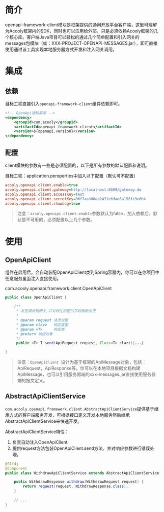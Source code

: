 <!-- title: OpenApiClient工具 -->
<!-- type: openapi -->
<!-- author: qiubo,zhangpu -->
<!-- date: 2019-01-06 -->

# 简介
openapi-framework-client模块是框架提供的通用开放平台客户端，这里可理解为Acooly框架内的SDK，同时也可以应用给外部，只是必须依赖Acooly框架的几个核心库。客户端Java项目可以轻松的通过几个简单配置和引入网关的messages包模块（如：XXX-PROJECT-OPENAPI-MESSAGES.jar），即可直接使用通过该工具实现本地服务器方式开发和注入网关调用。


# 集成

## 依赖

目标工程直接引入`openapi-framework-client`组件依赖即可。

```xml
<!-- OpenApi通知框架 -->
<dependency>
	<groupId>com.acooly</groupId>
	<artifactId>openapi-framework-client</artifactId>
	<version>${openapi.version}</version>
</dependency>
```

## 配置

client模块的参数有一些是必须配置的，以下是所有参数的默认配置和说明。

目标工程：application.peroperties中加入以下配置（默认可不配置）

```ini
acooly.openapi.client.enable=true
acooly.openapi.client.gateway=http://localhost:8089/gateway.do
acooly.openapi.client.accessKey=test
acooly.openapi.client.secretKey=06f7aab08aa2431e6dae6a156fc9e0b4
acooly.openapi.client.showLog=true
```

>注意：`acooly.openapi.client.enable`参数默认为false，加入依赖后，默认是不可用的，必须配置以上几个参数。

# 使用

## OpenApiClient

组件在启用后，会自动装配OpenApiClient类到Spring容器内，你可以在你项目中任意服务里面注入直接使用。

com.acooly.openapi.framework.client.OpenApiClient

```java
public class OpenApiClient {

    /**
     * 发送请求到网关,并对标注加密的字段自动加密
     *
     * @param request 请求对象
     * @param clazz   响应类型
     * @param <T>     响应类
     * @return 响应对象
     */
	 public <T> T send(ApiRequest request, Class<T> clazz){...}

}
```

>注意：`OpenApiClient `设计为基于框架的ApiMessage对象，包括：ApiRequest，ApiResponse等。你可以在本地项目根据文档构建ApiMessage，也可以引用服务器端的xxx-messages.jar直接使用服务器端的报文定义。

## AbstractApiClientService

`com.acooly.openapi.framework.client.AbstractApiClientService`提供基于继承方式的客户端服务开发，可根据接口定义开发本地服务然后继承AbstractApiClientService来快速开发。

AbstractApiClientService特性：

1. 负责自动注入OpenApiClient
2. 提供request方法包装OpenApiClient.send方法，并对响应参数进行错误处理。


```java
@Slf4j
@Component
public class WithdrawApiClientService extends AbstractApiClientService {

    public WithdrawResponse withdraw(WithdrawRequest request) {
        return request(request, WithdrawResponse.class);
    }
    
    // ...
}
```





